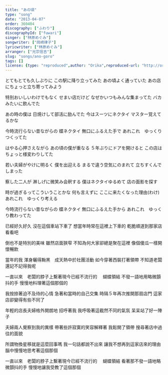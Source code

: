 ```yaml
---
title: "あの頃"
type: "song"
date: "2013-04-07"
order: 360404
discography: ["ふわり"]
discographyId: ["fuwari"]
singer: ["林原めぐみ"]
songwriter: ["岡崎律子"]
lyricwriter: ["林原めぐみ"]
arranger: ["光宗信吉"]
slug: "songs/ano-goro"
tags: []
license: {type: "reproduced",author: "Orika",reproduced-url: "http://orikamushi.myweb.hinet.net",reproduced-website: "織歌蟲"}
---
```


とてもとても久しぶりに 
この駅に降り立ってみた 
あの頃よく通っていた 
あの店にちょっと立ち寄ってみよう 

特別おいしいわけでもなく 
せまい店だけど 
なぜかいつもみんな集まってた 
バカみたいに飲んでた 

あの時の僕は 
日焼けして部活に励んでた 
今はスーツにネクタイ 
マスター覚えてるかな 

今時流行らない昔ながらの 
蝶ネクタイ 
無口にふるえた手で 
あれこれ　ゆっくりつくってた 

はやる心押さえながら 
あの頃の僕が重なる 
５年ぶりにドアを開けると 
この店はちょっと様変わりしてた 

若い夫婦がやけに明るく 
僕を出迎える 
まるで違う空気にのまれて 
立ちすくんでしまった 

察した二人が 
淋しげに微笑み会釈する 
僕はネクタイゆるめて 
店の面影を探す 

時が過ぎるってこういうことかな 
何も言えずに 
ここに来たくなった理由(わけ)
あれこれ　ゆっくり考える 

今時流行らない昔ながらの 
蝶ネクタイ 
無口にふるえた手から 
あれこれ　ゆっくり教わってた

已經好久好久
沒在這個車站下車了
想當年時常在這裡上下車的
乾脆順道到那家店看看吧

倒也不是特別的美味
雖然店面狹窄
不知為何大家卻總是聚在這裡
像個傻瓜一樣開懷暢飲

當年的我
渾身曬得黝黑　成天熱中於社團活動
如今穿著西裝打著領帶
不知道老闆還記不記得我呢

一直以來　老闆的脖子上繫著現今已經不流行的　
蝴蝶領結
不發一語地用略微顫抖的手
慢慢地料理著這個那個的

我按捺著迫不及待的心情
急著和當時的自己交集
時隔５年再次推開那扇店門
這家店卻變得有些不同了

年輕的店長夫婦格外開朗地
招呼著我
我呼吸著這截然不同的氣氛
呆呆站了好一陣子

夫婦兩人覺察到我的異樣
帶著些許寂寞的笑容解釋著
我鬆開了領帶 
搜尋著店中過往的面貌

所謂物換星移就是這麼回事嗎 
我一句話都說不出來
讓我不想再到這家店來的理由
腦中慢慢地思考著這個那個

一直以來　老闆的脖子上繫著現今已經不流行的　
蝴蝶領結
看著那不發一語地略微顫抖的手
慢慢地讓我受教了這個那個
